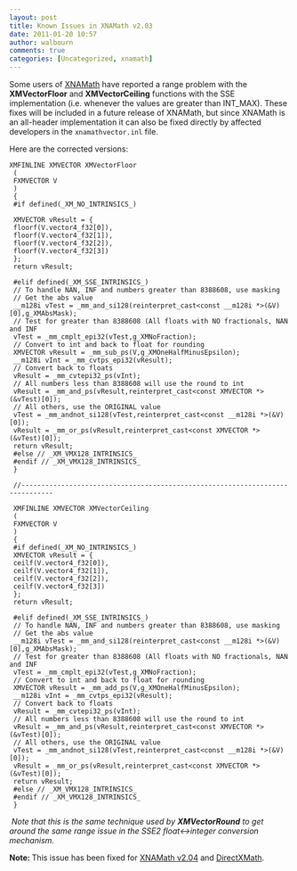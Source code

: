 ```yaml
---
layout: post
title: Known Issues in XNAMath v2.03
date: 2011-01-20 10:57
author: walbourn
comments: true
categories: [Uncategorized, xnamath]
---
```

<p>Some users of <a title="XNA Math Library Programmers Guide (MSDN)" href="http://msdn.microsoft.com/en-us/library/ee415571.aspx">XNAMath</a> have reported a range problem with the <strong>XMVectorFloor</strong> and <strong>XMVectorCeiling</strong> functions with the SSE implementation (i.e. whenever the values are greater than INT_MAX). These fixes will be included in a future release of XNAMath, but since XNAMath is an all-header implementation it can also be fixed directly by affected developers in the <code>xnamathvector.inl</code> file.</p>
<p>Here are the corrected versions:</p>
<pre class="scroll"><code class="cplusplus">XMFINLINE XMVECTOR XMVectorFloor<br /> (<br /> FXMVECTOR V<br /> )<br /> {<br /> #if defined(_XM_NO_INTRINSICS_)<br /> <br /> XMVECTOR vResult = {<br /> floorf(V.vector4_f32[0]),<br /> floorf(V.vector4_f32[1]),<br /> floorf(V.vector4_f32[2]),<br /> floorf(V.vector4_f32[3])<br /> };<br /> return vResult;<br /> <br /> #elif defined(_XM_SSE_INTRINSICS_)<br /> // To handle NAN, INF and numbers greater than 8388608, use masking<br /> // Get the abs value<br /> __m128i vTest = _mm_and_si128(reinterpret_cast&lt;const __m128i *&gt;(&amp;V)[0],g_XMAbsMask);<br /> // Test for greater than 8388608 (All floats with NO fractionals, NAN and INF<br /> vTest = _mm_cmplt_epi32(vTest,g_XMNoFraction);<br /> // Convert to int and back to float for rounding<br /> XMVECTOR vResult = _mm_sub_ps(V,g_XMOneHalfMinusEpsilon);<br /> __m128i vInt = _mm_cvtps_epi32(vResult);<br /> // Convert back to floats<br /> vResult = _mm_cvtepi32_ps(vInt);<br /> // All numbers less than 8388608 will use the round to int<br /> vResult = _mm_and_ps(vResult,reinterpret_cast&lt;const XMVECTOR *&gt;(&amp;vTest)[0]);<br /> // All others, use the ORIGINAL value<br /> vTest = _mm_andnot_si128(vTest,reinterpret_cast&lt;const __m128i *&gt;(&amp;V)[0]);<br /> vResult = _mm_or_ps(vResult,reinterpret_cast&lt;const XMVECTOR *&gt;(&amp;vTest)[0]);<br /> return vResult;<br /> #else // _XM_VMX128_INTRINSICS_<br /> #endif // _XM_VMX128_INTRINSICS_<br /> }<br /> <br /> //------------------------------------------------------------------------------<br /> <br /> XMFINLINE XMVECTOR XMVectorCeiling<br /> (<br /> FXMVECTOR V<br /> )<br /> {<br /> #if defined(_XM_NO_INTRINSICS_)<br /> XMVECTOR vResult = {<br /> ceilf(V.vector4_f32[0]),<br /> ceilf(V.vector4_f32[1]),<br /> ceilf(V.vector4_f32[2]),<br /> ceilf(V.vector4_f32[3])<br /> };<br /> return vResult;<br /> <br /> #elif defined(_XM_SSE_INTRINSICS_)<br /> // To handle NAN, INF and numbers greater than 8388608, use masking<br /> // Get the abs value<br /> __m128i vTest = _mm_and_si128(reinterpret_cast&lt;const __m128i *&gt;(&amp;V)[0],g_XMAbsMask);<br /> // Test for greater than 8388608 (All floats with NO fractionals, NAN and INF<br /> vTest = _mm_cmplt_epi32(vTest,g_XMNoFraction);<br /> // Convert to int and back to float for rounding<br /> XMVECTOR vResult = _mm_add_ps(V,g_XMOneHalfMinusEpsilon);<br /> __m128i vInt = _mm_cvtps_epi32(vResult);<br /> // Convert back to floats<br /> vResult = _mm_cvtepi32_ps(vInt);<br /> // All numbers less than 8388608 will use the round to int<br /> vResult = _mm_and_ps(vResult,reinterpret_cast&lt;const XMVECTOR *&gt;(&amp;vTest)[0]);<br /> // All others, use the ORIGINAL value<br /> vTest = _mm_andnot_si128(vTest,reinterpret_cast&lt;const __m128i *&gt;(&amp;V)[0]);<br /> vResult = _mm_or_ps(vResult,reinterpret_cast&lt;const XMVECTOR *&gt;(&amp;vTest)[0]);<br /> return vResult;<br /> #else // _XM_VMX128_INTRINSICS_<br /> #endif // _XM_VMX128_INTRINSICS_<br /> }</code></pre>
<p><em>&nbsp;Note that this is the same technique used by <strong>XMVectorRound</strong> to get around the same range issue in the SSE2 float&lt;-&gt;integer conversion mechanism.</em></p>
<p><strong>Note: </strong>This issue has been fixed for <a href="http://blogs.msdn.com/b/chuckw/archive/2011/02/23/xna-math-version-2-04.aspx">XNAMath v2.04</a> and <a href="http://msdn.microsoft.com/en-us/library/windows/desktop/hh437833.aspx">DirectXMath</a>.</p>
